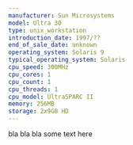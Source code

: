 ```yaml
---
manufacturer: Sun Microsystems
model: Ultra 30
type: unix_workstation
introduction_date: 1997/??
end_of_sale_date: unknown
operating_system: Solaris 9
typical_operating_system: Solaris
cpu_speed: 300MHz
cpu_cores: 1
cpu_count: 1
cpu_threads: 1
cpu_model: UltraSPARC II
memory: 256MB
storage: 2x9GB HD
---
```


bla bla bla some text here
